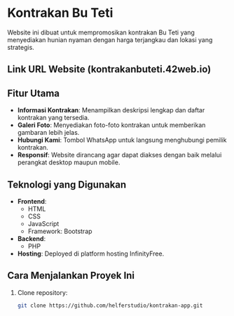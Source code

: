 # Kontrakan Bu Teti

Website ini dibuat untuk mempromosikan kontrakan Bu Teti yang menyediakan hunian nyaman dengan harga terjangkau dan lokasi yang strategis.

## Link URL Website (kontrakanbuteti.42web.io)

## Fitur Utama

- **Informasi Kontrakan**: Menampilkan deskripsi lengkap dan daftar kontrakan yang tersedia.
- **Galeri Foto**: Menyediakan foto-foto kontrakan untuk memberikan gambaran lebih jelas.
- **Hubungi Kami**: Tombol WhatsApp untuk langsung menghubungi pemilik kontrakan.
- **Responsif**: Website dirancang agar dapat diakses dengan baik melalui perangkat desktop maupun mobile.

## Teknologi yang Digunakan

- **Frontend**: 
  - HTML
  - CSS
  - JavaScript
  - Framework: Bootstrap
- **Backend**:
  - PHP
- **Hosting**: Deployed di platform hosting InfinityFree.

## Cara Menjalankan Proyek Ini

1. Clone repository:
   ```bash
   git clone https://github.com/helferstudio/kontrakan-app.git
